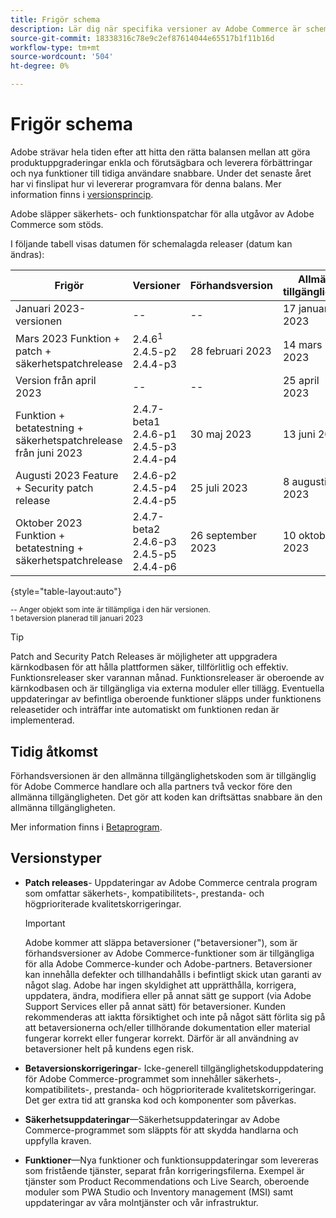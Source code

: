 ```yaml
---
title: Frigör schema
description: Lär dig när specifika versioner av Adobe Commerce är schemalagda för betaversion, förhandsversioner och allmän tillgänglighet.
source-git-commit: 18338316c78e9c2ef87614044e65517b1f11b16d
workflow-type: tm+mt
source-wordcount: '504'
ht-degree: 0%

---
```



# Frigör schema

Adobe strävar hela tiden efter att hitta den rätta balansen mellan att göra produktuppgraderingar enkla och förutsägbara och leverera förbättringar och nya funktioner till tidiga användare snabbare. Under det senaste året har vi finslipat hur vi levererar programvara för denna balans. Mer information finns i [versionsprincip](versioning-policy.md).

Adobe släpper säkerhets- och funktionspatchar för alla utgåvor av Adobe Commerce som stöds.

I följande tabell visas datumen för schemalagda releaser (datum kan ändras):

| Frigör | Versioner | Förhandsversion | Allmän tillgänglighet |
|--------------------------------------------------------------------|-------------------------------------------------|--------------------|----------------------|
| Januari 2023-versionen | \-\- | \-\- | 17 januari 2023 |
| Mars 2023 Funktion + patch + säkerhetspatchrelease | 2.4.6<sup>1</sup><br>2.4.5-p2<br>2.4.4-p3 | 28 februari 2023 | 14 mars 2023 |
| Version från april 2023 | \-\- | \-\- | 25 april 2023 |
| Funktion + betatestning + säkerhetspatchrelease från juni 2023 | 2.4.7-beta1<br>2.4.6-p1<br>2.4.5-p3<br>2.4.4-p4 | 30 maj 2023 | 13 juni 2023 |
| Augusti 2023 Feature + Security patch release | 2.4.6-p2<br>2.4.5-p4<br>2.4.4-p5 | 25 juli 2023 | 8 augusti 2023 |
| Oktober 2023 Funktion + betatestning + säkerhetspatchrelease | 2.4.7-beta2<br>2.4.6-p3<br>2.4.5-p5<br>2.4.4-p6 | 26 september 2023 | 10 oktober 2023 |

{style=&quot;table-layout:auto&quot;}

<sup>\-\- Anger objekt som inte är tillämpliga i den här versionen.</sup><br>
<sup>1 betaversion planerad till januari 2023</sup><br>

>[!TIP]
>
>Patch and Security Patch Releases är möjligheter att uppgradera kärnkodbasen för att hålla plattformen säker, tillförlitlig och effektiv. Funktionsreleaser sker varannan månad. Funktionsreleaser är oberoende av kärnkodbasen och är tillgängliga via externa moduler eller tillägg. Eventuella uppdateringar av befintliga oberoende funktioner släpps under funktionens releasetider och inträffar inte automatiskt om funktionen redan är implementerad.

## Tidig åtkomst

Förhandsversionen är den allmänna tillgänglighetskoden som är tillgänglig för Adobe Commerce handlare och alla partners två veckor före den allmänna tillgängligheten. Det gör att koden kan driftsättas snabbare än den allmänna tillgängligheten.

Mer information finns i [Betaprogram](beta-program.md).

## Versionstyper

- **Patch releases**- Uppdateringar av Adobe Commerce centrala program som omfattar säkerhets-, kompatibilitets-, prestanda- och högprioriterade kvalitetskorrigeringar.

   >[!IMPORTANT]
   >
   >Adobe kommer att släppa betaversioner (&quot;betaversioner&quot;), som är förhandsversioner av Adobe Commerce-funktioner som är tillgängliga för alla Adobe Commerce-kunder och Adobe-partners. Betaversioner kan innehålla defekter och tillhandahålls i befintligt skick utan garanti av något slag. Adobe har ingen skyldighet att upprätthålla, korrigera, uppdatera, ändra, modifiera eller på annat sätt ge support (via Adobe Support Services eller på annat sätt) för betaversioner. Kunden rekommenderas att iaktta försiktighet och inte på något sätt förlita sig på att betaversionerna och/eller tillhörande dokumentation eller material fungerar korrekt eller fungerar korrekt. Därför är all användning av betaversioner helt på kundens egen risk.

- **Betaversionskorrigeringar**- Icke-generell tillgänglighetskoduppdatering för Adobe Commerce-programmet som innehåller säkerhets-, kompatibilitets-, prestanda- och högprioriterade kvalitetskorrigeringar. Det ger extra tid att granska kod och komponenter som påverkas.
- **Säkerhetsuppdateringar**—Säkerhetsuppdateringar av Adobe Commerce-programmet som släppts för att skydda handlarna och uppfylla kraven.
- **Funktioner**—Nya funktioner och funktionsuppdateringar som levereras som fristående tjänster, separat från korrigeringsfilerna. Exempel är tjänster som Product Recommendations och Live Search, oberoende moduler som PWA Studio och Inventory management (MSI) samt uppdateringar av våra molntjänster och vår infrastruktur.
